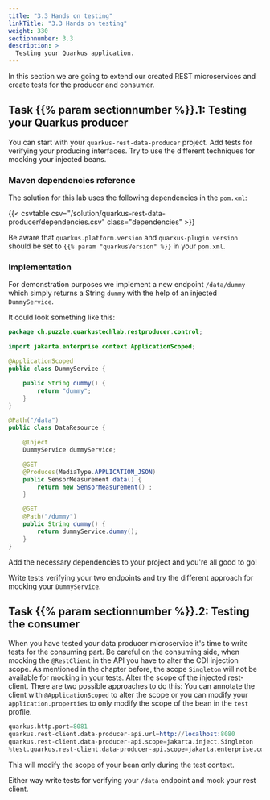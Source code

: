 ```yaml
---
title: "3.3 Hands on testing"
linkTitle: "3.3 Hands on testing"
weight: 330
sectionnumber: 3.3
description: >
  Testing your Quarkus application.
---
```


In this section we are going to extend our created REST microservices and create tests for the producer and consumer.


## Task {{% param sectionnumber %}}.1: Testing your Quarkus producer

You can start with your `quarkus-rest-data-producer` project. Add tests for verifying your producing interfaces. Try to use the different techniques for mocking your injected beans.


### Maven dependencies reference

The solution for this lab uses the following dependencies in the `pom.xml`:

{{< csvtable csv="/solution/quarkus-rest-data-producer/dependencies.csv" class="dependencies" >}}

Be aware that `quarkus.platform.version` and `quarkus-plugin.version` should be set to `{{% param "quarkusVersion" %}}` in your `pom.xml`.


### Implementation

For demonstration purposes we implement a new endpoint `/data/dummy` which simply returns a String `dummy` with the help of an injected `DummyService`.

It could look something like this:

```java
package ch.puzzle.quarkustechlab.restproducer.control;

import jakarta.enterprise.context.ApplicationScoped;

@ApplicationScoped
public class DummyService {

    public String dummy() {
        return "dummy";
    }
}
```

```java
@Path("/data")
public class DataResource {

    @Inject
    DummyService dummyService;

    @GET
    @Produces(MediaType.APPLICATION_JSON)
    public SensorMeasurement data() {
        return new SensorMeasurement() ;
    }

    @GET
    @Path("/dummy")
    public String dummy() {
        return dummyService.dummy();
    }
}
```

Add the necessary dependencies to your project and you're all good to go!

Write tests verifying your two endpoints and try the different approach for mocking your `DummyService`.


## Task {{% param sectionnumber %}}.2: Testing the consumer

When you have tested your data producer microservice it's time to write tests for the consuming part. Be careful on the consuming side, when mocking the `@RestClient` in the API you have to alter the CDI injection scope. As mentioned in the chapter before, the scope `Singleton` will not be available for mocking in your tests. Alter the scope of the injected rest-client. There are two possible approaches to do this: You can annotate the client with `@ApplicationScoped` to alter the scope or you can modify your `application.properties` to only modify the scope of the bean in the `test` profile.

```s
quarkus.http.port=8081
quarkus.rest-client.data-producer-api.url=http://localhost:8080
quarkus.rest-client.data-producer-api.scope=jakarta.inject.Singleton
%test.quarkus.rest-client.data-producer-api.scope=jakarta.enterprise.context.ApplicationScoped
```

This will modify the scope of your bean only during the test context.

Either way write tests for verifying your `/data` endpoint and mock your rest client.
